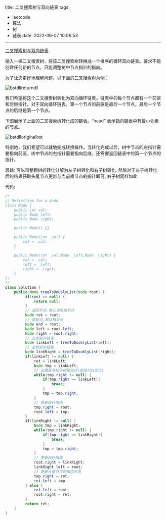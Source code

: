 title: 二叉搜索树与双向链表
tags:
  - leetcode
  - 算法
  - 树
  - 链表
date: 2022-06-07 10:06:53
---

[二叉搜索树与双向链表](https://leetcode.cn/problems/er-cha-sou-suo-shu-yu-shuang-xiang-lian-biao-lcof/)

输入一棵二叉搜索树，将该二叉搜索树转换成一个排序的循环双向链表。要求不能创建任何新的节点，只能调整树中节点指针的指向。

<!--more-->

为了让您更好地理解问题，以下面的二叉搜索树为例：

![bstdllreturndll](bstdllreturndll.png)

我们希望将这个二叉搜索树转化为双向循环链表。链表中的每个节点都有一个前驱和后继指针。对于双向循环链表，第一个节点的前驱是最后一个节点，最后一个节点的后继是第一个节点。

下图展示了上面的二叉搜索树转化成的链表。“head” 表示指向链表中有最小元素的节点。

![bstdlloriginalbst](bstdlloriginalbst.png)

特别地，我们希望可以就地完成转换操作。当转化完成以后，树中节点的左指针需要指向前驱，树中节点的右指针需要指向后继。还需要返回链表中的第一个节点的指针。



思路: 可以将整颗树的转化分解为左子树转化和右子树转化. 然后对于左子树转化后的结果获取头尾节点更新与当前根节点的指针即可, 右子树同样如此



代码:

```java
/*
// Definition for a Node.
class Node {
    public int val;
    public Node left;
    public Node right;

    public Node() {}

    public Node(int _val) {
        val = _val;
    }

    public Node(int _val,Node _left,Node _right) {
        val = _val;
        left = _left;
        right = _right;
    }
};
*/
class Solution {
    public Node treeToDoublyList(Node root) {
         if(root == null) { 
             return null;
         }
         // 返回节点,默认当前根节点
         Node ret = root;
         // 尾结点,默认根节点
         Node end = root;
         Node left = root.left;
         Node right = root.right;
         // 左侧双向链表
         Node linkLeft = treeToDoublyList(left);
         // 右侧双向链表
         Node linkRight = treeToDoublyList(right);
         if(linkLeft != null) {
             ret = linkLeft;
             Node tmp = linkLeft;
             // 这里是寻找子树尾结点(后续可以优化)
             while(tmp.right != null) {
                 if(tmp.right == linkLeft){
                     break;
                 }
                 tmp = tmp.right;
             }
             // 更新指针指向
             tmp.right = root;
             root.left = tmp;
         }
         if(linkRight != null) {
             Node tmp = linkRight;
             while(tmp.right != null) {
                 if(tmp.right == linkRight){
                     break;
                 }
                 tmp = tmp.right;
             }
             // 更新指针指向
             root.right = linkRight;
             linkRight.left = root;
             // 更新头尾节点的指向关系
             tmp.right = ret;
             ret.left = tmp;
         } else {
             ret.left = root;
             root.right = ret;
         }
         return ret;
    }
}
```

